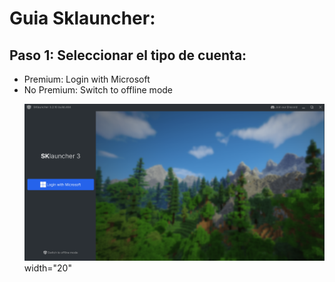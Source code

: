 # Guia Sklauncher:
<body>
    <main>
        <h2>Paso 1: Seleccionar el tipo de cuenta:</h2>
        <ul>
            <li>Premium: Login with Microsoft</li>
            <li>No Premium: Switch to offline mode</li>
      <!--      ## Preview -->
            
![Login Screen](login_screen.jpg) 
width="20"
